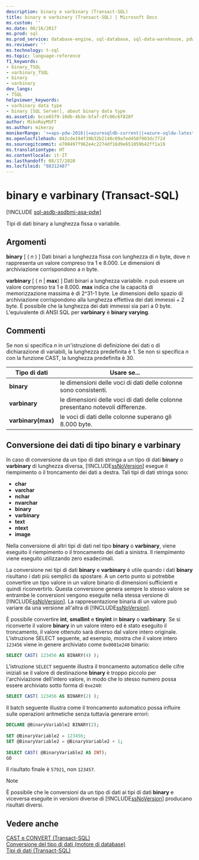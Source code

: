 ```yaml
---
description: binary e varbinary (Transact-SQL)
title: binary e varbinary (Transact-SQL) | Microsoft Docs
ms.custom: ''
ms.date: 08/16/2017
ms.prod: sql
ms.prod_service: database-engine, sql-database, sql-data-warehouse, pdw
ms.reviewer: ''
ms.technology: t-sql
ms.topic: language-reference
f1_keywords:
- binary_TSQL
- varbinary_TSQL
- binary
- varbinary
dev_langs:
- TSQL
helpviewer_keywords:
- varbinary data type
- binary [SQL Server], about binary data type
ms.assetid: bcce65f9-10db-4b3e-bfaf-dfc06c6f820f
author: MikeRayMSFT
ms.author: mikeray
monikerRange: '>=aps-pdw-2016||=azuresqldb-current||=azure-sqldw-latest||>=sql-server-2016||=sqlallproducts-allversions||>=sql-server-linux-2017||=azuresqldb-mi-current'
ms.openlocfilehash: 842cde194f39b32b2140c09afed458f903dc772d
ms.sourcegitcommit: e700497f962e4c2274df16d9e651059b42ff1a10
ms.translationtype: HT
ms.contentlocale: it-IT
ms.lasthandoff: 08/17/2020
ms.locfileid: "88312487"
---
```

# <a name="binary-and-varbinary-transact-sql"></a>binary e varbinary (Transact-SQL)

[!INCLUDE [sql-asdb-asdbmi-asa-pdw](../../includes/applies-to-version/sql-asdb-asdbmi-asa-pdw.md)]

Tipi di dati binary a lunghezza fissa o variabile.
  
## <a name="arguments"></a>Argomenti

**binary** [ ( _n_ ) ] Dati binari a lunghezza fissa con lunghezza di _n_ byte, dove _n_ rappresenta un valore compreso tra 1 e 8.000. Le dimensioni di archiviazione corrispondono a _n_ byte.
  
**varbinary** [ ( _n_ | **max**) ] Dati binari a lunghezza variabile. _n_ può essere un valore compreso tra 1 e 8.000. **max** indica che la capacità di memorizzazione massima è di 2^31-1 byte. Le dimensioni dello spazio di archiviazione corrispondono alla lunghezza effettiva dei dati immessi + 2 byte. È possibile che la lunghezza dei dati immessi sia pari a 0 byte. L'equivalente di ANSI SQL per **varbinary** è **binary varying**.
  
## <a name="remarks"></a>Commenti  
Se non si specifica _n_ in un'istruzione di definizione dei dati o di dichiarazione di variabili, la lunghezza predefinita è 1. Se non si specifica _n_ con la funzione CAST, la lunghezza predefinita è 30.

| Tipo di dati | Usare se... |
| --- | --- |
| **binary** | le dimensioni delle voci di dati delle colonne sono consistenti.|
| **varbinary** | le dimensioni delle voci di dati delle colonne presentano notevoli differenze.|
| **varbinary(max)** | le voci di dati delle colonne superano gli 8.000 byte.|


## <a name="converting-binary-and-varbinary-data"></a>Conversione dei dati di tipo binary e varbinary
In caso di conversione da un tipo di dati stringa a un tipo di dati **binary** o **varbinary** di lunghezza diversa, [!INCLUDE[ssNoVersion](../../includes/ssnoversion-md.md)] esegue il riempimento o il troncamento dei dati a destra. Tali tipi di dati stringa sono:

* **char** 
* **varchar**
* **nchar**
* **nvarchar**
* **binary**
* **varbinary**
* **text**
* **ntext**
* **image**

Nella conversione di altri tipi di dati nel tipo **binary** o **varbinary**, viene eseguito il riempimento o il troncamento dei dati a sinistra. Il riempimento viene eseguito utilizzando zero esadecimali.
  
La conversione nei tipi di dati **binary** e **varbinary** è utile quando i dati **binary** risultano i dati più semplici da spostare. A un certo punto si potrebbe convertire un tipo valore in un valore binario di dimensioni sufficienti e quindi riconvertirlo. Questa conversione genera sempre lo stesso valore se entrambe le conversioni vengono eseguite nella stessa versione di [!INCLUDE[ssNoVersion](../../includes/ssnoversion-md.md)]. La rappresentazione binaria di un valore può variare da una versione all'altra di [!INCLUDE[ssNoVersion](../../includes/ssnoversion-md.md)].
  
È possibile convertire **int**, **smallint** e **tinyint** in **binary** o **varbinary**. Se si riconverte il valore **binary** in un valore intero ed è stato eseguito il troncamento, il valore ottenuto sarà diverso dal valore intero originale. L'istruzione SELECT seguente, ad esempio, mostra che il valore intero `123456` viene in genere archiviato come `0x0001e240` binario:
  
```sql
SELECT CAST( 123456 AS BINARY(4) );  
```  
  
L'istruzione `SELECT` seguente illustra il troncamento automatico delle cifre iniziali se il valore di destinazione **binary** è troppo piccolo per l'archiviazione dell'intero valore, in modo che lo stesso numero possa essere archiviato sotto forma di `0xe240`:
  
```sql
SELECT CAST( 123456 AS BINARY(2) );  
```  
  
Il batch seguente illustra come il troncamento automatico possa influire sulle operazioni aritmetiche senza tuttavia generare errori:
  
```sql
DECLARE @BinaryVariable2 BINARY(2);  
  
SET @BinaryVariable2 = 123456;  
SET @BinaryVariable2 = @BinaryVariable2 + 1;  
  
SELECT CAST( @BinaryVariable2 AS INT);  
GO  
```  
  
Il risultato finale è `57921`, non `123457`.
  
> [!NOTE]  
>  È possibile che le conversioni da un tipo di dati ai tipi di dati **binary** e viceversa eseguite in versioni diverse di [!INCLUDE[ssNoVersion](../../includes/ssnoversion-md.md)] producano risultati diversi.  
  
## <a name="see-also"></a>Vedere anche
[CAST e CONVERT &#40;Transact-SQL&#41;](../../t-sql/functions/cast-and-convert-transact-sql.md)  
[Conversione del tipo di dati &#40;motore di database&#41;](../../t-sql/data-types/data-type-conversion-database-engine.md)  
[Tipi di dati &#40;Transact-SQL&#41;](../../t-sql/data-types/data-types-transact-sql.md)
  
  
